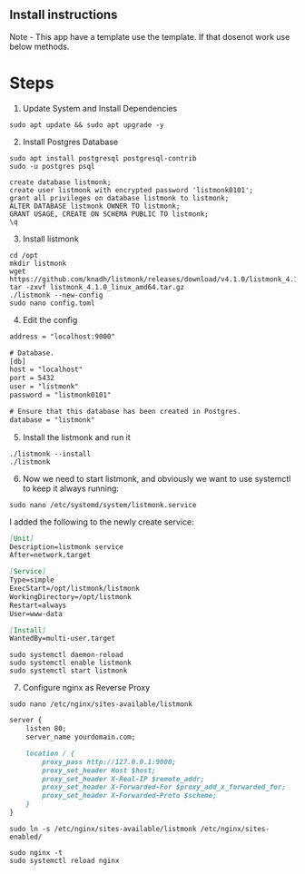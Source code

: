 ## Install instructions

Note - This app have a template use the template. If that dosenot work use below methods. 

# Steps
1. Update System and Install Dependencies

```console
sudo apt update && sudo apt upgrade -y
```
2. Install Postgres Database
```console
sudo apt install postgresql postgresql-contrib
sudo -u postgres psql
```

```console
create database listmonk;
create user listmonk with encrypted password 'listmonk0101';
grant all privileges on database listmonk to listmonk;
ALTER DATABASE listmonk OWNER TO listmonk;
GRANT USAGE, CREATE ON SCHEMA PUBLIC TO listmonk;
\q
```
3. Install listmonk
```console
cd /opt
mkdir listmonk
wget https://github.com/knadh/listmonk/releases/download/v4.1.0/listmonk_4.1.0_linux_amd64.tar.gz
tar -zxvf listmonk_4.1.0_linux_amd64.tar.gz
./listmonk --new-config
sudo nano config.toml
```
4. Edit the config
```htm
address = "localhost:9000"

# Database.
[db]
host = "localhost"
port = 5432
user = "listmonk"
password = "listmonk0101"

# Ensure that this database has been created in Postgres.
database = "listmonk"
```

5. Install the listmonk and run it
```console
./listmonk --install
./listmonk
```

6. Now we need to start listmonk, and obviously we want to use systemctl to keep it always running:

```console
sudo nano /etc/systemd/system/listmonk.service
```
I added the following to the newly create service:
```markdown
[Unit]
Description=listmonk service
After=network.target

[Service]
Type=simple
ExecStart=/opt/listmonk/listmonk
WorkingDirectory=/opt/listmonk
Restart=always
User=www-data

[Install]
WantedBy=multi-user.target
```

```console
sudo systemctl daemon-reload
sudo systemctl enable listmonk
sudo systemctl start listmonk
```
7. Configure nginx as Reverse Proxy
```console
sudo nano /etc/nginx/sites-available/listmonk
```
```markdown
server {
    listen 80;
    server_name yourdomain.com;

    location / {
        proxy_pass http://127.0.0.1:9000;
        proxy_set_header Host $host;
        proxy_set_header X-Real-IP $remote_addr;
        proxy_set_header X-Forwarded-For $proxy_add_x_forwarded_for;
        proxy_set_header X-Forwarded-Proto $scheme;
    }
}
```
```console
sudo ln -s /etc/nginx/sites-available/listmonk /etc/nginx/sites-enabled/
```

```console
sudo nginx -t
sudo systemctl reload nginx
```